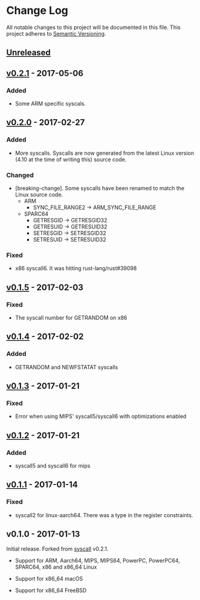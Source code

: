 # Change Log

All notable changes to this project will be documented in this file.
This project adheres to [Semantic Versioning](http://semver.org/).

## [Unreleased]

## [v0.2.1] - 2017-05-06

### Added

- Some ARM specific syscals.

## [v0.2.0] - 2017-02-27

### Added

- More syscalls. Syscalls are now generated from the latest Linux version (4.10
  at the time of writing this) source code.

### Changed

- [breaking-change]. Some syscalls have been renamed to match the Linux source
  code.
  - ARM
    - SYNC_FILE_RANGE2 -> ARM_SYNC_FILE_RANGE
  - SPARC64
    - GETRESGID -> GETRESGID32
    - GETRESUID -> GETRESUID32
    - SETRESGID -> SETRESGID32
    - SETRESUID -> SETRESUID32

### Fixed

- x86 syscall6. It was hitting rust-lang/rust#39098

## [v0.1.5] - 2017-02-03

### Fixed

- The syscall number for GETRANDOM on x86

## [v0.1.4] - 2017-02-02

### Added

- GETRANDOM and NEWFSTATAT syscalls

## [v0.1.3] - 2017-01-21

### Fixed

- Error when using MIPS' syscall5/syscall6 with optimizations enabled

## [v0.1.2] - 2017-01-21

### Added

- syscall5 and syscall6 for mips

## [v0.1.1] - 2017-01-14

### Fixed

- syscall2 for linux-aarch64. There was a type in the register constraints.

## v0.1.0 - 2017-01-13

Initial release. Forked from [syscall] v0.2.1.

[syscall]: https://crates.io/crates/syscall

- Support for ARM, Aarch64, MIPS, MIPS64, PowerPC, PowerPC64, SPARC64, x86 and
  x86_64 Linux

- Support for x86_64 macOS

- Support for x86_64 FreeBSD

[Unreleased]: https://github.com/japaric/syscall.rs/compare/v0.2.1...HEAD
[v0.2.1]: https://github.com/japaric/syscall.rs/compare/v0.2.0...v0.2.1
[v0.2.0]: https://github.com/japaric/syscall.rs/compare/v0.1.5...v0.2.0
[v0.1.5]: https://github.com/japaric/syscall.rs/compare/v0.1.4...v0.1.5
[v0.1.4]: https://github.com/japaric/syscall.rs/compare/v0.1.3...v0.1.4
[v0.1.3]: https://github.com/japaric/syscall.rs/compare/v0.1.2...v0.1.3
[v0.1.2]: https://github.com/japaric/syscall.rs/compare/v0.1.1...v0.1.2
[v0.1.1]: https://github.com/japaric/syscall.rs/compare/v0.1.0...v0.1.1

